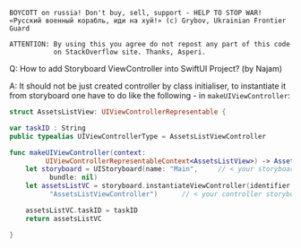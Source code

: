 ```
BOYCOTT on russia! Don't buy, sell, support - HELP TO STOP WAR!
«Русский военный корабль, иди на хуй!» (c) Grybov, Ukrainian Frontier Guard

ATTENTION: By using this you agree do not repost any part of this code
           on StackOverflow site. Thanks, Asperi.
```

Q: How to add Storyboard ViewController into SwiftUI Project? (by Najam)

A: It should not be just created controller by class initialiser, to instantiate it from 
storyboard one have to do like the following - in `makeUIViewController`:

```swift
struct AssetsListView: UIViewControllerRepresentable {

var taskID : String
public typealias UIViewControllerType = AssetsListViewController

func makeUIViewController(context: 
         UIViewControllerRepresentableContext<AssetsListView>) -> AssetsListViewController {
    let storyboard = UIStoryboard(name: "Main",     // < your storyboard name here
          bundle: nil)
    let assetsListVC = storyboard.instantiateViewController(identifier: 
          "AssetsListViewController")      // < your controller storyboard id here

    assetsListVC.taskID = taskID
    return assetsListVC

}
```
